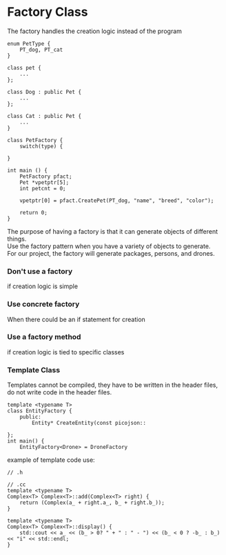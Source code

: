 # Factory Class
The factory handles the creation logic instead of the program
```
enum PetType {
	PT_dog, PT_cat
}

class pet {
	...
};

class Dog : public Pet {
	...
};

class Cat : public Pet {
	...
}

class PetFactory {
	switch(type) {
		
}

int main () {
	PetFactory pfact;
	Pet *vpetptr[5];
	int petcnt = 0;
	
	vpetptr[0] = pfact.CreatePet(PT_dog, "name", "breed", "color");
	
	return 0;
}
```
The purpose of having a factory is that it can generate objects of different things.  
Use the factory pattern when you have a variety of objects to generate.  
For our project, the factory will generate packages, persons, and drones.  

### Don't use a factory
if creation logic is simple

### Use concrete factory
When there could be an if statement for creation

### Use a factory method 
if creation logic is tied to specific classes

### Template Class
Templates cannot be compiled, they have to be written in the header files, do not write code in the header files. 
```
template <typename T>
class EntityFactory {
	public:
		Entity* CreateEntity(const picojson::
		
};
int main() {
	EntityFactory<Drone> = DroneFactory
```

example of template code use:
```
// .h

```
```
// .cc
template <typename T>
Complex<T> Complex<T>::add(Complex<T> right) {
	return (Complex(a_ + right.a_, b_ + right.b_));
}

template <typename T>
Complex<T> Complex<T>::display() {
	std::cout << a_ << (b_ > 0? " + " : " - ") << (b_ < 0 ? -b_ : b_) << "i" << std::endl;
}
```
